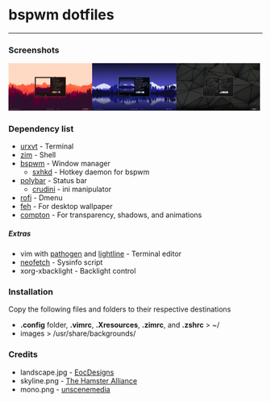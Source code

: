 # bspwm dotfiles
---
### Screenshots
<img src="screenshots/warm.png" width="33%"><img src="screenshots/cool.png" width="33%"><img src="screenshots/mono.png" width="33%">

### Dependency list
- [urxvt](https://wiki.archlinux.org/index.php/rxvt-unicode) - Terminal
- [zim](https://github.com/eriner/zim) - Shell
- [bspwm](https://github.com/baskerville/bspwm) - Window manager
    - [sxhkd](https://github.com/baskerville/sxhkd) - Hotkey daemon for bspwm
- [polybar](https://github.com/jaagr/polybar) - Status bar
    - [crudini](https://github.com/baskerville/sxhkd) - ini manipulator
- [rofi](https://github.com/DaveDavenport/rofi) - Dmenu
- [feh](https://github.com/derf/feh) - For desktop wallpaper
- [compton](https://github.com/chjj/compton) - For transparency, shadows, and animations

##### Extras
- vim with [pathogen](https://github.com/tpope/vim-pathogen) and [lightline](https://github.com/itchyny/lightline.vim) - Terminal editor
- [neofetch](https://github.com/dylanaraps/neofetch) - Sysinfo script
- xorg-xbacklight - Backlight control

### Installation
Copy the following files and folders to their respective destinations
- **.config** folder, **.vimrc**, **.Xresources**, **.zimrc**, and **.zshrc** > ~/
- images > /usr/share/backgrounds/

### Credits
- landscape.jpg - [EocDesigns](http://eocdesigns.deviantart.com/art/Flat-Landscape-554894483)
- skyline.png - [The Hamster Alliance](http://www.hamsteralliance.com/)
- mono.png - [unscenemedia](http://unscenemedia.deviantart.com/art/Low-Poly-Dual-Screen-Wallpaper-580474565)
